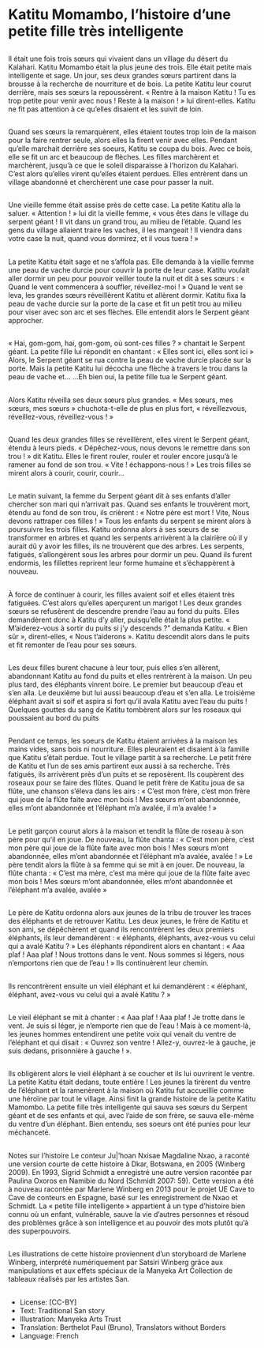 # Katitu Momambo, l’histoire d’une petite fille très intelligente

##
Il était une fois trois sœurs qui vivaient dans un
village du désert du Kalahari. Katitu Momambo était
la plus jeune des trois. Elle était petite mais
intelligente et sage.
Un jour, ses deux grandes sœurs partirent dans la
brousse à la recherche de nourriture et de bois. La
petite Katitu leur courut derrière, mais ses sœurs la
repoussèrent. « Rentre à la maison Katitu ! Tu es trop
petite pour venir avec nous ! Reste à la maison ! » lui
dirent-elles.
Katitu ne fit pas attention à ce qu’elles disaient et les
suivit de loin.

##
Quand ses sœurs la remarquèrent, elles étaient
toutes trop loin de la maison pour la faire rentrer
seule, alors elles la firent venir avec elles.
Pendant qu’elle marchait derrière ses soeurs, Katitu
se coupa du bois. Avec ce bois, elle se fit un arc et
beaucoup de flèches.
Les filles marchèrent et marchèrent, jusqu’à ce que
le soleil disparaisse à l’horizon du Kalahari.
C’est alors qu’elles virent qu’elles étaient perdues.
Elles entrèrent dans un village abandonné et
cherchèrent une case pour passer la nuit.

##
Une vieille femme était assise près
de cette case.
La petite Katitu alla la saluer.
« Attention ! » lui dit la vieille
femme, « vous êtes dans le village
du serpent géant ! Il vit dans un
grand trou, au milieu de l’étable.
Quand les gens du village allaient
traire les vaches, il les mangeait ! Il
viendra dans votre case la nuit,
quand vous dormirez, et il vous
tuera ! »

##
La petite Katitu était sage et ne s’affola pas. Elle demanda à la
vieille femme une peau de vache durcie pour couvrir la porte de
leur case. Katitu voulait aller dormir un peu pour pouvoir veiller
toute la nuit et dit à ses sœurs : « Quand le vent commencera à
souffler, réveillez-moi ! »
Quand le vent se leva, les grandes sœurs réveillèrent Katitu et
allèrent dormir. Katitu fixa la peau de vache durcie sur la porte de
la case et fit un petit trou au milieu pour viser avec son arc et ses
flèches.
Elle entendit alors le Serpent géant approcher.

##
« Hai, gom-gom, hai, gom-gom, où
sont-ces filles ? » chantait le
Serpent géant.
La petite fille lui répondit en
chantant : « Elles sont ici, elles sont
ici »
Alors, le Serpent géant se rua
contre la peau de vache durcie
placée sur la porte. Mais la petite
Katitu lui décocha une flèche à
travers le trou dans la peau de
vache et…
…Eh bien oui, la petite fille tua le
Serpent géant.

##
Alors Katitu réveilla ses deux sœurs
plus grandes. « Mes sœurs, mes
sœurs, mes sœurs » chuchota-t-elle
de plus en plus fort, « réveillezvous, réveillez-vous, réveillez-vous !
»

##
Quand les deux grandes filles se
réveillèrent, elles virent le Serpent
géant, étendu à leurs pieds.
« Dépêchez-vous, nous devons le
remettre dans son trou ! » dit
Katitu.
Elles le firent rouler, rouler et rouler
encore jusqu’à le ramener au fond
de son trou.
« Vite ! échappons-nous ! » Les trois
filles se mirent alors à courir, courir,
courir...

##
Le matin suivant, la femme du Serpent géant dit à ses enfants
d’aller chercher son mari qui n’arrivait pas. Quand ses enfants le
trouvèrent mort, étendu au fond de son trou, ils crièrent : « Notre
père est mort ! Vite, Nous devons rattraper ces filles ! »
Tous les enfants du serpent se mirent alors à poursuivre les trois
filles.
Katitu ordonna alors à ses sœurs de se transformer en arbres et
quand les serpents arrivèrent à la clairière où il y aurait dû y avoir
les filles, ils ne trouvèrent que des arbres. Les serpents, fatigués,
s’allongèrent sous les arbres pour dormir un peu. Quand ils furent
endormis, les fillettes reprirent leur forme humaine et
s’échappèrent à nouveau.

##
À force de continuer à courir, les filles avaient soif et
elles étaient très fatiguées. C’est alors qu’elles
aperçurent un marigot ! Les deux grandes sœurs se
refusèrent de descendre prendre l’eau au fond du
puits. Elles demandèrent donc à Katitu d’y aller,
puisqu’elle était la plus petite.
« M’aiderez-vous à sortir du puits si j’y descends ?”
demanda Katitu.
« Bien sûr », dirent-elles, « Nous t’aiderons ».
Katitu descendit alors dans le puits et fit remonter de
l’eau pour ses sœurs.

##
Les deux filles burent chacune à leur tour, puis elles
s’en allèrent, abandonnant Katitu au fond du puits et
elles rentrèrent à la maison.
Un peu plus tard, des éléphants vinrent boire. Le
premier but beaucoup d’eau et s’en alla. Le
deuxième but lui aussi beaucoup d’eau et s’en alla.
Le troisième éléphant avait si soif et aspira si fort
qu’il avala Katitu avec l’eau du puits !
Quelques gouttes du sang de Katitu tombèrent alors
sur les roseaux qui poussaient au bord du puits

##
Pendant ce temps, les soeurs de Katitu étaient arrivées à la
maison les mains vides, sans bois ni nourriture. Elles pleuraient et
disaient à la famille que Katitu s’était perdue. Tout le village partit
à sa recherche.
Le petit frère de Katitu et l’un de ses amis partirent eux aussi à sa
recherche. Très fatigués, ils arrivèrent près d’un puits et se
reposèrent. Ils coupèrent des roseaux pour se faire des flûtes.
Quand le petit frère de Katitu joua de sa flûte, une chanson s’éleva
dans les airs : « C’est mon frère, c’est mon frère qui joue de la
flûte faite avec mon bois !
Mes sœurs m’ont abandonnée, elles m’ont abandonnée et
l’éléphant m’a avalée, il m’a avalée ! »

##
Le petit garçon courut alors à la maison et tendit la flûte de roseau
à son père pour qu’il en joue. De nouveau, la flûte chanta :
« C’est mon père, c’est mon père qui joue de la flûte faite avec
mon bois !
Mes sœurs m’ont abandonnée, elles m’ont abandonnée et
l’éléphant m’a avalée, avalée ! »
Le père tendit alors la flûte à sa femme qui se mit à en jouer. De
nouveau, la flûte chanta :
« C’est ma mère, c’est ma mère qui joue de la flûte faite avec mon
bois !
Mes sœurs m’ont abandonnée, elles m’ont abandonnée et
l’éléphant m’a avalée, avalée »

##
Le père de Katitu ordonna alors aux jeunes de la
tribu de trouver les traces des éléphants et de
retrouver Katitu.
Les deux jeunes, le frère de Katitu et son ami, se
dépêchèrent et quand ils rencontrèrent les deux
premiers éléphants, ils leur demandèrent : «
éléphants, éléphants, avez-vous vu celui qui a avalé
Katitu ? »
Les éléphants répondirent alors en chantant :
« Aaa plaf ! Aaa plaf ! Nous trottons dans le vent.
Nous sommes si légers, nous n’emportons rien que
de l’eau ! »
Ils continuèrent leur chemin.

##
Ils rencontrèrent ensuite un vieil
éléphant et lui demandèrent : «
éléphant, éléphant, avez-vous vu
celui qui a avalé Katitu ? »

##
Le vieil éléphant se mit à chanter :
« Aaa plaf ! Aaa plaf ! Je trotte dans
le vent. Je suis si léger, je
n’emporte rien que de l’eau !
Mais à ce moment-là, les jeunes
hommes entendirent une petite
voix qui venait du ventre de
l’éléphant et qui disait :
« Ouvrez son ventre ! Allez-y,
ouvrez-le à gauche, je suis dedans,
prisonnière à gauche ! ».

##
Ils obligèrent alors le vieil éléphant à se coucher et ils lui ouvrirent
le ventre. La petite Katitu était dedans, toute entière ! Les jeunes
la tirèrent du ventre de l’éléphant et la ramenèrent à la maison où
Katitu fut accueillie comme une héroïne par tout le village.
Ainsi finit la grande histoire de la petite Katitu Mamombo. La petite
fille très intelligente qui sauva ses sœurs du Serpent géant et de
ses enfants et qui, avec l’aide de son frère, se sauva elle-même du
ventre d’un éléphant.
Bien entendu, ses soeurs ont été punies pour leur méchanceté.

##
Notes sur l’histoire
Le conteur Ju|’hoan Nxisae Magdaline Nxao, a raconté une version
courte de cette histoire à Dkar, Botswana, en 2005 (Winberg
2009). En 1993, Sigrid Schmidt a enregistré une autre version
racontée par Paulina Oxoros en Namibie du Nord (Schmidt 2007:
59). Cette version a été à nouveau racontée par Marlene Winberg
en 2013 pour le projet UE Cave to Cave de conteurs en Espagne,
basé sur les enregistrement de Nxao et Schmidt. La « petite fille
intelligente » appartient à un type d’histoire bien connu où un
enfant, vulnérable, sauve la vie d’autres personnes et résoud des
problèmes grâce à son intelligence et au pouvoir des mots plutôt
qu’à des superpouvoirs.

##
Les illustrations de cette histoire proviennent d’un storyboard de
Marlene Winberg, interprété numériquement par Satsiri Winberg
grâce aux manipulations et aux effets spéciaux de la Manyeka Art
Collection de tableaux réalisés par les artistes San.

##
* License: [CC-BY]
* Text: Traditional San story
* Illustration: Manyeka Arts Trust
* Translation: Berthelot Paul (Bruno), Translators without Borders
* Language: French
